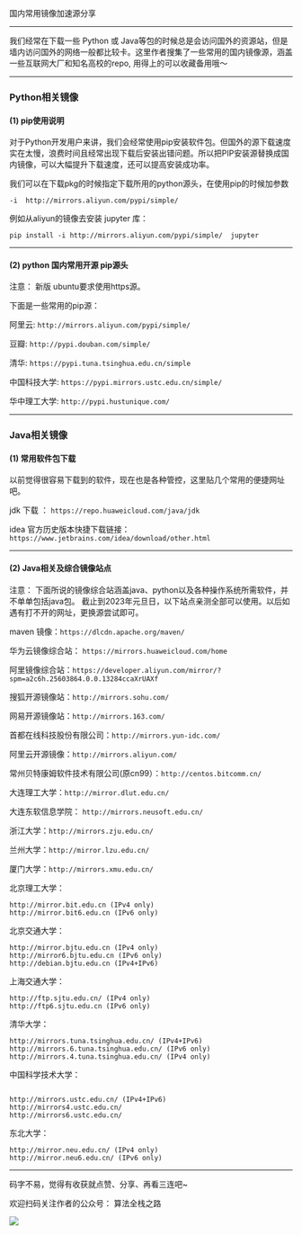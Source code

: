 国内常用镜像加速源分享

---
 我们经常在下载一些 Python 或 Java等包的时候总是会访问国外的资源站，但是墙内访问国外的网络一般都比较卡。这里作者搜集了一些常用的国内镜像源，涵盖一些互联网大厂和知名高校的repo, 用得上的可以收藏备用哦～

 ---

### Python相关镜像

#### (1) pip使用说明 
 对于Python开发用户来讲，我们会经常使用pip安装软件包。但国外的源下载速度实在太慢，浪费时间且经常出现下载后安装出错问题。所以把PIP安装源替换成国内镜像，可以大幅提升下载速度，还可以提高安装成功率。
    
我们可以在下载pkg的时候指定下载所用的python源头，在使用pip的时候加参数

`-i  http://mirrors.aliyun.com/pypi/simple/`

例如从aliyun的镜像去安装 jupyter 库：

`pip install -i http://mirrors.aliyun.com/pypi/simple/  jupyter `

---

#### (2) python 国内常用开源 pip源头

注意： 新版 ubuntu要求使用https源。

下面是一些常用的pip源：

阿里云: `http://mirrors.aliyun.com/pypi/simple/`

豆瓣: `http://pypi.douban.com/simple/`

清华: `https://pypi.tuna.tsinghua.edu.cn/simple`

中国科技大学: `https://pypi.mirrors.ustc.edu.cn/simple/`

华中理工大学: `http://pypi.hustunique.com/`

---

### Java相关镜像 

#### (1) 常用软件包下载

以前觉得很容易下载到的软件，现在也是各种管控，这里贴几个常用的便捷网址吧。

jdk 下载 ： `https://repo.huaweicloud.com/java/jdk `

idea 官方历史版本快捷下载链接：`https://www.jetbrains.com/idea/download/other.html`

---


#### (2) Java相关及综合镜像站点

注意： 下面所说的镜像综合站涵盖java、python以及各种操作系统所需软件，并不单单包括java包。
截止到2023年元旦日，以下站点亲测全部可以使用。以后如遇有打不开的网址，更换源尝试即可。


maven 镜像：`https://dlcdn.apache.org/maven/ `

华为云镜像综合站： `https://mirrors.huaweicloud.com/home`

阿里镜像综合站：`https://developer.aliyun.com/mirror/?spm=a2c6h.25603864.0.0.13284ccaXrUAXf`

搜狐开源镜像站：`http://mirrors.sohu.com/ `

网易开源镜像站：`http://mirrors.163.com/`

首都在线科技股份有限公司：`http://mirrors.yun-idc.com/`

阿里云开源镜像：`http://mirrors.aliyun.com/`

常州贝特康姆软件技术有限公司(原cn99）：`http://centos.bitcomm.cn/`

大连理工大学：`http://mirror.dlut.edu.cn/`

大连东软信息学院： `http://mirrors.neusoft.edu.cn/`

浙江大学：`http://mirrors.zju.edu.cn/`

兰州大学：`http://mirror.lzu.edu.cn/`

厦门大学：`http://mirrors.xmu.edu.cn/`

北京理工大学：
```
http://mirror.bit.edu.cn (IPv4 only)
http://mirror.bit6.edu.cn (IPv6 only)
```

北京交通大学：
```
http://mirror.bjtu.edu.cn (IPv4 only)
http://mirror6.bjtu.edu.cn (IPv6 only)
http://debian.bjtu.edu.cn (IPv4+IPv6)
```

上海交通大学：
```
http://ftp.sjtu.edu.cn/ (IPv4 only)
http://ftp6.sjtu.edu.cn (IPv6 only)
```

清华大学：
```
http://mirrors.tuna.tsinghua.edu.cn/ (IPv4+IPv6)
http://mirrors.6.tuna.tsinghua.edu.cn/ (IPv6 only)
http://mirrors.4.tuna.tsinghua.edu.cn/ (IPv4 only)
```

中国科学技术大学：
```

http://mirrors.ustc.edu.cn/ (IPv4+IPv6)
http://mirrors4.ustc.edu.cn/ 
http://mirrors6.ustc.edu.cn/

```

东北大学：

```
http://mirror.neu.edu.cn/ (IPv4 only)
http://mirror.neu6.edu.cn/ (IPv6 only)
```

---

码字不易，觉得有收获就点赞、分享、再看三连吧~

欢迎扫码关注作者的公众号： 算法全栈之路

![](https://gitee.com/ldh521/picgo/raw/master/2021-7-18/1626539300022-qrcode_for_gh_63df84028db0_258.jpg)


